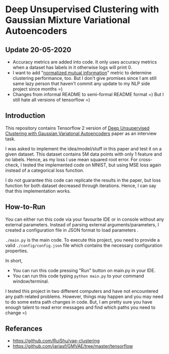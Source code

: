 # Deep Unsupervised Clustering with Gaussian Mixture Variational Autoencoders

## Update 20-05-2020

- Accuracy metrics are added into code. It only uses accuracy metrics when a dataset has labels in it otherwise logs will print 0.
- I want to add "[normalized mutual information](https://scikit-learn.org/stable/modules/generated/sklearn.metrics.normalized_mutual_info_score.html#sklearn.metrics.normalized_mutual_info_score)" metric to determine clustering performance, too. But I don't give promises since I am still same lazy person that haven't commit any update to my NLP side project since months =) 
- Changes from informal README to semi-formal README format =) But I still hate all versions of tensorflow =)

## Introduction

This repository contains Tensorflow 2 version of [Deep Unsupervised Clustering with Gaussian Variatonal Autoencoders](https://arxiv.org/pdf/1611.02648.pdf) paper as an interview task.

I was asked to implement the idea/model/stuff in this paper and test it on a given dataset. This dataset contains 5M data points with only 1 feature and no labels. Hence, as my loss I use mean squared root error. For cross-check, I tested the implemented code on MNIST, but using MSE loss again instead of a categorical loss function. 

I do not guarantee this code can replicate the results in the paper, but loss function for both dataset decreased through iterations. Hence, I can say that this implementation works. 

## How-to-Run

You can either run this code via your favourite IDE or in console without any external parameters. Instead of parsing external  arguments/parameters, I created a configuration file in JSON format to load parameters . 

`./main.py` is the main code. To execute this project, you need to provide a valid `./config/config.json` file which contains the necessary configuration properties. 

In short,
- You can run this code pressing "Run" button on main.py in your IDE.
- You can run this code typing `python main.py` to your command window/terminal.

I tested this project in two different computers and have not encountered any path related problems. However, things may happen and you may need to do some extra path changes in code. But, I am pretty sure you have enough talent to read error messages and find which paths you need to change =)

## Referances
- https://github.com/RuiShu/vae-clustering
- https://github.com/jariasf/GMVAE/tree/master/tensorflow


